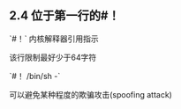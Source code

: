 ## 2.4 位于第一行的\#！

\`\#！\` 内核解释器引用指示

该行限制最好少于64字符



\`\#！ /bin/sh -\`

可以避免某种程度的欺骗攻击\(spoofing attack\)


